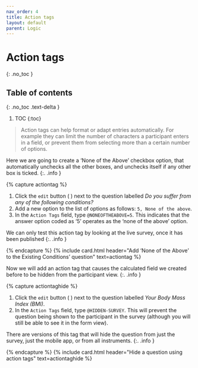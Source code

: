 ```yaml
---
nav_order: 4
title: Action tags
layout: default
parent: Logic
---
```


# Action tags
{: .no_toc }

## Table of contents
{: .no_toc .text-delta }

1. TOC
{:toc}

> Action tags can help format or adapt entries automatically. For example they can limit the number of characters a participant enters in a field, or prevent them from selecting more than a certain number of options.

Here we are going to create a ‘None of the Above’ checkbox option, that automatically unchecks all the other boxes, and unchecks itself if any other box is ticked.
{:. .info }

{% capture actiontag %}

1. Click the `edit` button ( ) next to the question labelled _Do you suffer from any of the following conditions?_
2. Add a new option to the list of options as follows: `5, None of the above`.
3. In the `Action Tags` field, type `@NONEOFTHEABOVE=5`. This indicates that the answer option coded as ‘5’ operates as the ‘none of the above’ option.

We can only test this action tag by looking at the live survey, once it has been published
{:. .info }

{% endcapture %}
{% include card.html header="Add ‘None of the Above’ to the Existing Conditions’ question" text=actiontag %}

Now we will add an action tag that causes the calculated field we created before to be hidden from the participant view.
{:. .info }

{% capture actiontaghide %}

1. Click the `edit` button ( ) next to the question labelled _Your Body Mass Index (BMI)_.
2. In the `Action Tags` field, type `@HIDDEN-SURVEY`. This will prevent the question being shown to the participant in the survey (although you will still be able to see it in the form view).

There are versions of this tag that will hide the question from just the survey, just the mobile app, or from all instruments.
{:. .info }

{% endcapture %}
{% include card.html header="Hide a question using action tags" text=actiontaghide %}
